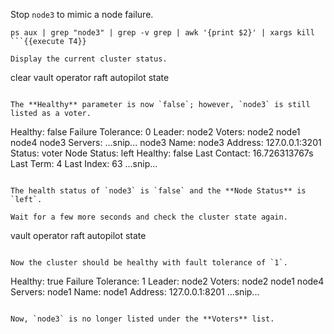Stop `node3` to mimic a node failure.

```
ps aux | grep "node3" | grep -v grep | awk '{print $2}' | xargs kill
```{{execute T4}}

Display the current cluster status.

```
clear
vault operator raft autopilot state
```{{execute T4}}

The **Healthy** parameter is now `false`; however, `node3` is still listed as a voter.

```
Healthy:                      false
Failure Tolerance:            0
Leader:                       node2
Voters:
   node2
   node1
   node4
   node3
Servers:
      ...snip...
   node3
      Name:            node3
      Address:         127.0.0.1:3201
      Status:          voter
      Node Status:     left
      Healthy:         false
      Last Contact:    16.726313767s
      Last Term:       4
      Last Index:      63
    ...snip...
```

The health status of `node3` is `false` and the **Node Status** is `left`.

Wait for a few more seconds and check the cluster state again.

```
vault operator raft autopilot state
```{{execute T4}}

Now the cluster should be healthy with fault tolerance of `1`.

```
Healthy:                      true
Failure Tolerance:            1
Leader:                       node2
Voters:
   node2
   node1
   node4
Servers:
   node1
      Name:            node1
      Address:         127.0.0.1:8201
      ...snip...
```

Now, `node3` is no longer listed under the **Voters** list.
